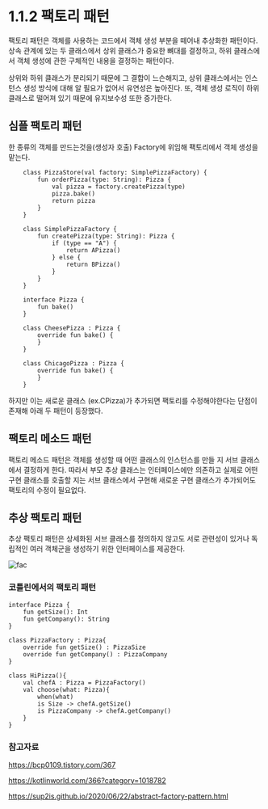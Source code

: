 # 1.1.2 팩토리 패턴
팩토리 패턴은 객체를 사용하는 코드에서 객체 생성 부분을 떼어내 추상화한 패턴이다. 상속 관계에 있는 두 클래스에서 상위 클래스가 중요한 뼈대를 결정하고, 하위 클래스에서 객체 생성에 관한 구체적인 내용을 결정하는 패턴이다.

상위와 하위 클래스가 분리되기 때문에 그 결합이 느슨해지고, 상위 클래스에서는 인스턴스 생성 방식에 대해 알 필요가 없어서 유연성은 높아진다. 또, 객체 생성 로직이 하위 클래스로 떨어져 있기 때문에 유지보수성 또한 증가한다. 


## 심플 팩토리 패턴
한 종류의 객체를 만드는것을(생성자 호출) Factory에 위임해 팩토리에서 객체 생성을 맡는다.
``` 
    class PizzaStore(val factory: SimplePizzaFactory) {
        fun orderPizza(type: String): Pizza {
            val pizza = factory.createPizza(type)
            pizza.bake()
            return pizza
        }
    }

    class SimplePizzaFactory {
        fun createPizza(type: String): Pizza {
            if (type == "A") {
                return APizza()
            } else {
                return BPizza()
            }
        }
    }

    interface Pizza {
        fun bake()
    }

    class CheesePizza : Pizza {
        override fun bake() {
        }
    }

    class ChicagoPizza : Pizza {
        override fun bake() {
        }
    }
``` 
하지만 이는 새로운 클래스 (ex.CPizza)가 추가되면 팩토리를 수정해야한다는 단점이 존재해 아래 두 패턴이 등장했다. 

## 팩토리 메소드 패턴 
팩토리 메소드 패턴은 객체를 생성할 때 어떤 클래스의 인스턴스를 만들 지 서브 클래스에서 결정하게 한다. 따라서 부모 추상 클래스는 인터페이스에만 의존하고 실제로 어떤 구현 클래스를 호출할 지는 서브 클래스에서 구현해 새로운 구현 클래스가 추가되어도 팩토리의 수정이 필요없다.


## 추상 팩토리 패턴 
추상 팩토리 패턴은 상세화된 서브 클래스를 정의하지 않고도 서로 관련성이 있거나 독립적인 여러 객체군을 생성하기 위한 인터페이스를 제공한다.


![fac](https://github.com/sxunea/CS-Study/assets/81434152/0ad1e4f1-3cbd-4cd7-8db6-33a2b6acd88f)

### 코틀린에서의 팩토리 패턴
 
    interface Pizza {
        fun getSize(): Int
        fun getCompany(): String
    }

    class PizzaFactory : Pizza{
        override fun getSize() : PizzaSize
        override fun getCompany() : PizzaCompany
    }

    class HiPizza(){
        val chefA : Pizza = PizzaFactory()
        val choose(what: Pizza){
            when(what)
            is Size -> chefA.getSize()
            is PizzaCompany -> chefA.getCompany()
        }
    }


### 참고자료
https://bcp0109.tistory.com/367

https://kotlinworld.com/366?category=1018782

https://sup2is.github.io/2020/06/22/abstract-factory-pattern.html
